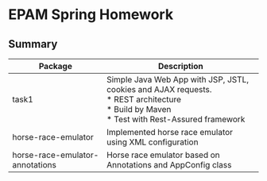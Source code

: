 # EPAM Spring Homework

## Summary
| Package | Description |
| ------- | ----------- |
| task1 | Simple Java Web App with JSP, JSTL, cookies and AJAX requests. <br>* REST architecture<br>* Build by Maven<br>* Test with Rest-Assured framework |
| horse-race-emulator | Implemented horse race emulator using XML configuration |
| horse-race-emulator-annotations | Horse race emulator based on Annotations and AppConfig class |

